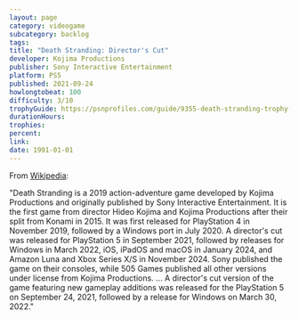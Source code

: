 ```yaml
---
layout: page
category: videogame
subcategory: backlog
tags:
title: "Death Stranding: Director's Cut"
developer: Kojima Productions
publisher: Sony Interactive Entertainment
platform: PS5
published: 2021-09-24
howlongtobeat: 100
difficulty: 3/10
trophyGuide: https://psnprofiles.com/guide/9355-death-stranding-trophy-guide
durationHours:
trophies:
percent:
link:
date: 1991-01-01
---
```


From [Wikipedia](https://en.wikipedia.org/wiki/Death_Stranding):

"Death Stranding is a 2019 action-adventure game developed by Kojima Productions and originally published by Sony Interactive Entertainment. It is the first game from director Hideo Kojima and Kojima Productions after their split from Konami in 2015. It was first released for PlayStation 4 in November 2019, followed by a Windows port in July 2020. A director's cut was released for PlayStation 5 in September 2021, followed by releases for Windows in March 2022, iOS, iPadOS and macOS in January 2024, and Amazon Luna and Xbox Series X/S in November 2024. Sony published the game on their consoles, while 505 Games published all other versions under license from Kojima Productions. ... A director's cut version of the game featuring new gameplay additions was released for the PlayStation 5 on September 24, 2021, followed by a release for Windows on March 30, 2022."
